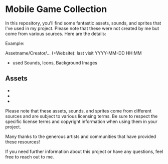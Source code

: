 # Mobile Game Collection

In this repository, you'll find some fantastic assets, sounds, and sprites that I've used in my project. Please note that these were not created by me but come from various sources. Here are the details:

Example: 

Assetname/Creator/... (+Website): last visit YYYY-MM-DD HH:MM
- used Sounds, Icons, Background Images

## Assets
-
-
-


Please note that these assets, sounds, and sprites come from different sources and are subject to various licensing terms. Be sure to respect the specific license terms and copyright information when using them in your project.

Many thanks to the generous artists and communities that have provided these resources!

If you need further information about this project or have any questions, feel free to reach out to me.